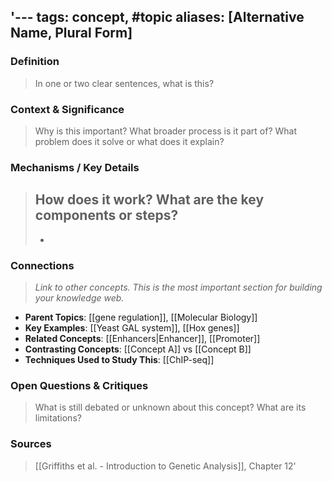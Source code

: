 '---
tags: concept, #topic
aliases: [Alternative Name, Plural Form]
---

### Definition
> In one or two clear sentences, what is this?

### Context & Significance
> Why is this important? What broader process is it part of? What problem does it solve or what does it explain?

### Mechanisms / Key Details
> How does it work? What are the key components or steps?
> - 
> - 

### Connections
> *Link to other concepts. This is the most important section for building your knowledge web.*
- **Parent Topics**: [[gene regulation]], [[Molecular Biology]]
- **Key Examples**: [[Yeast GAL system]], [[Hox genes]]
- **Related Concepts**: [[Enhancers|Enhancer]], [[Promoter]]
- **Contrasting Concepts**: [[Concept A]] vs [[Concept B]]
- **Techniques Used to Study This**: [[ChIP-seq]]

### Open Questions & Critiques
> What is still debated or unknown about this concept? What are its limitations?

### Sources
> [[Griffiths et al. - Introduction to Genetic Analysis]], Chapter 12'